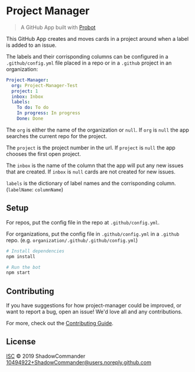 # Project Manager

> A GitHub App built with [Probot](https://github.com/probot/probot)

This GitHub App creates and moves cards in a project around when a label is added to an issue.

The labels and their corrisponding columns can be configured in a `.github/config.yml` file placed in a repo or in a `.github` project in an organization:

```yaml
Project-Manager:
  org: Project-Manager-Test
  project: 1
  inbox: Inbox
  labels:
    To do: To do
    In progress: In progress
    Done: Done
```

The `org` is either the name of the organization or `null`. If `org` is `null` the app searches the current repo for the project.

The `project` is the project number in the url. If `project` is `null` the app chooses the first open project.

The `inbox` is the name of the column that the app will put any new issues that are created. If `inbox` is `null` cards are not created for new issues.

`labels` is the dictionary of label names and the corrisponding column. (`labelName`: `columnName`)

## Setup

For repos, put the config file in the repo at `.github/config.yml`.

For organizations, put the config file in `.github/config.yml` in a `.github` repo. (e.g. `organization/.github/.github/config.yml`)

 ```sh
# Install dependencies
npm install

# Run the bot
npm start
```

## Contributing

If you have suggestions for how project-manager could be improved, or want to report a bug, open an issue! We'd love all and any contributions.

For more, check out the [Contributing Guide](CONTRIBUTING.md).

## License

[ISC](LICENSE) © 2019 ShadowCommander <10494922+ShadowCommander@users.noreply.github.com>
